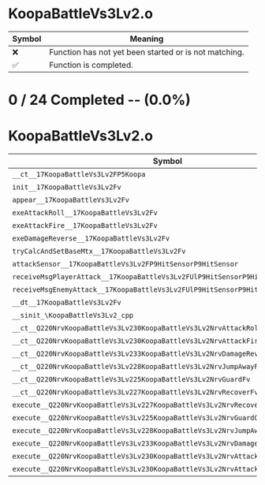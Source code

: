 # KoopaBattleVs3Lv2.o
| Symbol | Meaning 
| ------------- | ------------- 
| :x: | Function has not yet been started or is not matching. 
| :white_check_mark: | Function is completed. 


# 0 / 24 Completed -- (0.0%)
# KoopaBattleVs3Lv2.o
| Symbol | Decompiled? |
| ------------- | ------------- |
| `__ct__17KoopaBattleVs3Lv2FP5Koopa` | :x: |
| `init__17KoopaBattleVs3Lv2Fv` | :x: |
| `appear__17KoopaBattleVs3Lv2Fv` | :x: |
| `exeAttackRoll__17KoopaBattleVs3Lv2Fv` | :x: |
| `exeAttackFire__17KoopaBattleVs3Lv2Fv` | :x: |
| `exeDamageReverse__17KoopaBattleVs3Lv2Fv` | :x: |
| `tryCalcAndSetBaseMtx__17KoopaBattleVs3Lv2Fv` | :x: |
| `attackSensor__17KoopaBattleVs3Lv2FP9HitSensorP9HitSensor` | :x: |
| `receiveMsgPlayerAttack__17KoopaBattleVs3Lv2FUlP9HitSensorP9HitSensor` | :x: |
| `receiveMsgEnemyAttack__17KoopaBattleVs3Lv2FUlP9HitSensorP9HitSensor` | :x: |
| `__dt__17KoopaBattleVs3Lv2Fv` | :x: |
| `__sinit_\KoopaBattleVs3Lv2_cpp` | :x: |
| `__ct__Q220NrvKoopaBattleVs3Lv230KoopaBattleVs3Lv2NrvAttackRollFv` | :x: |
| `__ct__Q220NrvKoopaBattleVs3Lv230KoopaBattleVs3Lv2NrvAttackFireFv` | :x: |
| `__ct__Q220NrvKoopaBattleVs3Lv233KoopaBattleVs3Lv2NrvDamageReverseFv` | :x: |
| `__ct__Q220NrvKoopaBattleVs3Lv228KoopaBattleVs3Lv2NrvJumpAwayFv` | :x: |
| `__ct__Q220NrvKoopaBattleVs3Lv225KoopaBattleVs3Lv2NrvGuardFv` | :x: |
| `__ct__Q220NrvKoopaBattleVs3Lv227KoopaBattleVs3Lv2NrvRecoverFv` | :x: |
| `execute__Q220NrvKoopaBattleVs3Lv227KoopaBattleVs3Lv2NrvRecoverCFP5Spine` | :x: |
| `execute__Q220NrvKoopaBattleVs3Lv225KoopaBattleVs3Lv2NrvGuardCFP5Spine` | :x: |
| `execute__Q220NrvKoopaBattleVs3Lv228KoopaBattleVs3Lv2NrvJumpAwayCFP5Spine` | :x: |
| `execute__Q220NrvKoopaBattleVs3Lv233KoopaBattleVs3Lv2NrvDamageReverseCFP5Spine` | :x: |
| `execute__Q220NrvKoopaBattleVs3Lv230KoopaBattleVs3Lv2NrvAttackFireCFP5Spine` | :x: |
| `execute__Q220NrvKoopaBattleVs3Lv230KoopaBattleVs3Lv2NrvAttackRollCFP5Spine` | :x: |
